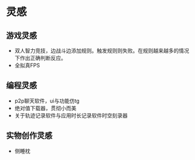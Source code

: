 # 灵感
## 游戏灵感
* 双人智力竞技，边战斗边添加规则。触发规则则失败。在规则越来越多的情况下作出正确判断反应。
* 全拟真FPS

## 编程灵感
* p2p聊天软件，ui与功能仿tg
* 绝对值下载器，贯彻小而美
* 关于轨迹记录软件与应用时长记录软件<span class="heimu" title="你知道的太多了">时空刻录器</span>

## 实物创作灵感
* 侧睡枕